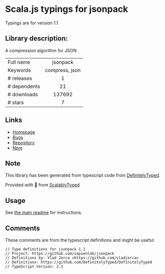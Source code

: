 
# Scala.js typings for jsonpack

Typings are for version 1.1

## Library description:
A compression algorithm for JSON

|                    |                 |
| ------------------ | :-------------: |
| Full name          | jsonpack |
| Keywords           | compress, json |
| # releases         | 1 |
| # dependents       | 21 |
| # downloads        | 137692 |
| # stars            | 7 |

## Links
- [Homepage](https://github.com/sapienlab/jsonpack)
- [Bugs](https://github.com/sapienlab/jsonpack/issues)
- [Repository](https://github.com/sapienlab/jsonpack)
- [Npm](https://www.npmjs.com/package/jsonpack)
    


## Note
This library has been generated from typescript code from [DefinitelyTyped](https://definitelytyped.org).

Provided with :purple_heart: from [ScalablyTyped](https://github.com/oyvindberg/ScalablyTyped)

## Usage
See [the main readme](../../readme.md) for instructions.

## Comments

These comments are from the typescript definitions and might be useful:
```
// Type definitions for jsonpack 1.1
// Project: https://github.com/sapienlab/jsonpack
// Definitions by: Vlad Jerca <https://github.com/vladjerca>
// Definitions: https://github.com/DefinitelyTyped/DefinitelyTyped
// TypeScript Version: 2.3

```

